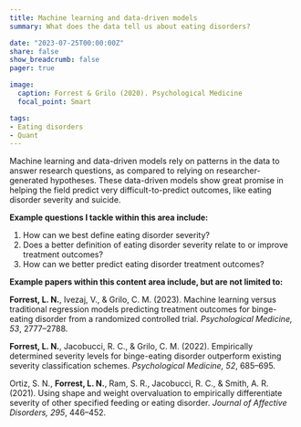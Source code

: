 ```yaml
---
title: Machine learning and data-driven models
summary: What does the data tell us about eating disorders?

date: "2023-07-25T00:00:00Z"
share: false
show_breadcrumb: false
pager: true

image:
  caption: Forrest & Grilo (2020). Psychological Medicine
  focal_point: Smart

tags:
- Eating disorders
- Quant
---
```

Machine learning and data-driven models rely on patterns in the data to answer research questions, as compared to relying on researcher-generated hypotheses. These data-driven models show great promise in helping the field predict very difficult-to-predict outcomes, like eating disorder severity and suicide.

**Example questions I tackle within this area include:**
1. How can we best define eating disorder severity?
2. Does a better definition of eating disorder severity relate to or improve treatment outcomes?
3. How can we better predict eating disorder treatment outcomes?

**Example papers within this content area include, but are not limited to:**

**Forrest, L. N.**, Ivezaj, V., & Grilo, C. M. (2023). Machine learning versus traditional regression models predicting treatment outcomes for binge-eating disorder from a randomized controlled trial. *Psychological Medicine, 53*, 2777–2788. 

**Forrest, L. N.**, Jacobucci, R. C., & Grilo, C. M. (2022). Empirically determined severity levels for binge-eating disorder outperform existing severity classification schemes. *Psychological Medicine, 52*, 685–695.

Ortiz, S. N., **Forrest, L. N.**, Ram, S. R., Jacobucci, R. C., & Smith, A. R. (2021). Using shape and weight overvaluation to empirically differentiate severity of other specified feeding or eating disorder. *Journal of Affective Disorders, 295*, 446–452.